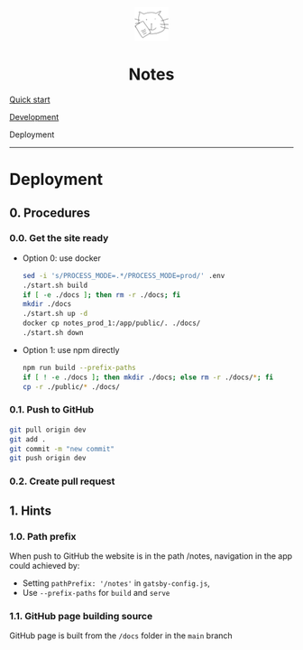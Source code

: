 <p align="center">
  <img alt="" src="../src/images/icon.png" width="60" />
</p>

<h1 align="center">Notes</h1>

[Quick start](../README.md)

[Development](./development.md)

<span>Deployment</span>

---

<h1>Deployment</h1>

<h2>0. Procedures</h2>

<h3>0.0. Get the site ready</h3>

- Option 0: use docker

  ```sh
  sed -i 's/PROCESS_MODE=.*/PROCESS_MODE=prod/' .env
  ./start.sh build
  if [ -e ./docs ]; then rm -r ./docs; fi
  mkdir ./docs
  ./start.sh up -d
  docker cp notes_prod_1:/app/public/. ./docs/
  ./start.sh down
  ```

- Option 1: use npm directly

  ```sh
  npm run build --prefix-paths
  if [ ! -e ./docs ]; then mkdir ./docs; else rm -r ./docs/*; fi
  cp -r ./public/* ./docs/
  ```

<h3>0.1. Push to GitHub</h3>

```sh
git pull origin dev
git add .
git commit -m "new commit"
git push origin dev
```

<h3>0.2. Create pull request</h3>

<h2>1. Hints</h2>
<h3>1.0. Path prefix</h3>

When push to GitHub the website is in the path /notes, navigation in the app could achieved by:
- Setting `pathPrefix: '/notes'` in `gatsby-config.js`,
- Use `--prefix-paths` for `build` and `serve`

<h3>1.1. GitHub page building source</h3>

GitHub page is built from the `/docs` folder in the `main` branch
